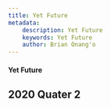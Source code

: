 ```yaml
---
title: Yet Future
metadata:
    description: Yet Future
    keywords: Yet Future
    author: Brian Onang'o
---
```


#### Yet Future

## 2020 Quater 2
